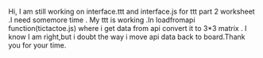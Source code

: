 Hi,
I am still working on  interface.ttt and interface.js for ttt part 2 worksheet .I  need somemore time .
My ttt is working .In  loadfromapi function(tictactoe.js) where i get data from api convert it to 3*3 matrix .
I know I am right,but i doubt the  way i move api data back to board.Thank you for your time. 
